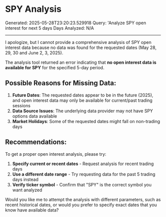 # SPY Analysis

Generated: 2025-05-28T23:20:23.529918
Query: 'Analyze SPY open interest for next 5 days
Days Analyzed: N/A

---

I apologize, but I cannot provide a comprehensive analysis of SPY open interest data because no data was found for the requested dates (May 28, 29, 30 and June 2, 3, 2025).

The analysis tool returned an error indicating that **no open interest data is available for SPY** for the specified 5-day period.

## Possible Reasons for Missing Data:

1. **Future Dates**: The requested dates appear to be in the future (2025), and open interest data may only be available for current/past trading sessions
2. **Data Source Issues**: The underlying data provider may not have SPY options data available
3. **Market Holidays**: Some of the requested dates might fall on non-trading days

## Recommendations:

To get a proper open interest analysis, please try:

1. **Specify current or recent dates** - Request analysis for recent trading days
2. **Use a different date range** - Try requesting data for the past 5 trading days instead
3. **Verify ticker symbol** - Confirm that "SPY" is the correct symbol you want analyzed

Would you like me to attempt the analysis with different parameters, such as recent historical dates, or would you prefer to specify exact dates that you know have available data?